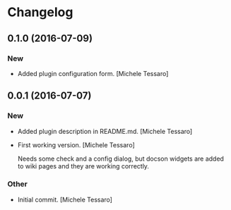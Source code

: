 # Changelog

## 0.1.0 (2016-07-09)

### New

* Added plugin configuration form. [Michele Tessaro]


## 0.0.1 (2016-07-07)

### New

* Added plugin description in README.md. [Michele Tessaro]

* First working version. [Michele Tessaro]

  Needs some check and a config dialog, but docson widgets are added to
  wiki pages and they are working correctly.

### Other

* Initial commit. [Michele Tessaro]


